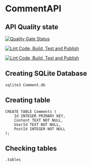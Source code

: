 # CommentAPI
## API Quality state
[![Quality Gate Status](https://sonarcloud.io/api/project_badges/measure?project=OlivierMantz_CommentAPI&metric=alert_status)](https://sonarcloud.io/summary/new_code?id=OlivierMantz_CommentAPI)


[![Lint Code, Build, Test and Publish](https://github.com/OlivierMantz/CsWeb/actions/workflows/build_test_publish.yaml/badge.svg?branch=dev&event=push)](https://github.com/OlivierMantz/CommentAPI/actions/workflows/pipeline.yaml)

[![Lint Code, Build, Test and Publish](https://github.com/OlivierMantz/CommentAPI/actions/workflows/pipeline.yaml/badge.svg)](https://github.com/OlivierMantz/CommentAPI/actions/workflows/pipeline.yaml)
## Creating SQLite Database
```
sqlite3 Comment.db
```
## Creating table
```
CREATE TABLE Comments (
    Id INTEGER PRIMARY KEY,
    Content TEXT NOT NULL,
    UserId TEXT NOT NULL,
    PostId INTEGER NOT NULL
);

```
## Checking tables 
```
.tables
```
